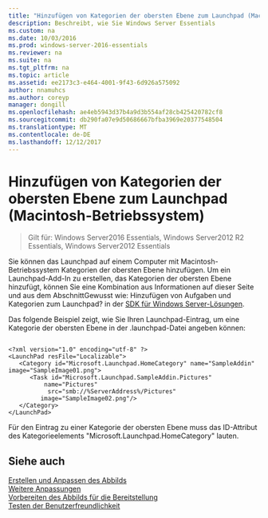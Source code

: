 ```yaml
---
title: "Hinzufügen von Kategorien der obersten Ebene zum Launchpad (Macintosh-Betriebssystem)"
description: Beschreibt, wie Sie Windows Server Essentials
ms.custom: na
ms.date: 10/03/2016
ms.prod: windows-server-2016-essentials
ms.reviewer: na
ms.suite: na
ms.tgt_pltfrm: na
ms.topic: article
ms.assetid: ee2173c3-e464-4001-9f43-6d926a575092
author: nnamuhcs
ms.author: coreyp
manager: dongill
ms.openlocfilehash: ae4eb5943d37b4a9d3b554af28cb425420782cf8
ms.sourcegitcommit: db290fa07e9d50686667bfba3969e20377548504
ms.translationtype: MT
ms.contentlocale: de-DE
ms.lasthandoff: 12/12/2017
---
```

# <a name="add-top-level-categories-to-the-launchpad-macintosh-operating-system"></a>Hinzufügen von Kategorien der obersten Ebene zum Launchpad (Macintosh-Betriebssystem)

>Gilt für: Windows Server2016 Essentials, Windows Server2012 R2 Essentials, Windows Server2012 Essentials

Sie können das Launchpad auf einem Computer mit Macintosh-Betriebssystem Kategorien der obersten Ebene hinzufügen. Um ein Launchpad-Add-In zu erstellen, das Kategorien der obersten Ebene hinzufügt, können Sie eine Kombination aus Informationen auf dieser Seite und aus dem AbschnittGewusst wie: Hinzufügen von Aufgaben und Kategorien zum Launchpad? in der [SDK für Windows Server-Lösungen](https://go.microsoft.com/fwlink/?LinkID=248648).  
  
 Das folgende Beispiel zeigt, wie Sie Ihren Launchpad-Eintrag, um eine Kategorie der obersten Ebene in der .launchpad-Datei angeben können:  
  
```  
  
<?xml version="1.0" encoding="utf-8" ?>  
<LaunchPad resFile="Localizable">  
   <Category id="Microsoft.Launchpad.HomeCategory" name="SampleAddin"  image="SampleImage01.png">  
      <Task id="Microsoft.Launchpad.SampleAddin.Pictures"   
          name="Pictures"       
           src="smb://%ServerAddress%/Pictures"   
         image="SampleImage02.png"/>  
   </Category>  
</LaunchPad>  
```  
  
 Für den Eintrag zu einer Kategorie der obersten Ebene muss das ID-Attribut des Kategorieelements "Microsoft.Launchpad.HomeCategory" lauten.  
  
## <a name="see-also"></a>Siehe auch  
 [Erstellen und Anpassen des Abbilds](Creating-and-Customizing-the-Image.md)   
 [Weitere Anpassungen](Additional-Customizations.md)   
 [Vorbereiten des Abbilds für die Bereitstellung](Preparing-the-Image-for-Deployment.md)   
 [Testen der Benutzerfreundlichkeit](Testing-the-Customer-Experience.md)